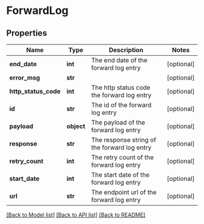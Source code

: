 # ForwardLog

## Properties
Name | Type | Description | Notes
------------ | ------------- | ------------- | -------------
**end_date** | **int** | The end date of the forward log entry | [optional] 
**error_msg** | **str** |  | [optional] 
**http_status_code** | **int** | The http status code the forward log entry | [optional] 
**id** | **str** | The id of the forward log entry | [optional] 
**payload** | **object** | The payload of the forward log entry | [optional] 
**response** | **str** | The response string of the forward log entry | [optional] 
**retry_count** | **int** | The retry count of the forward log entry | [optional] 
**start_date** | **int** | The start date of the forward log entry | [optional] 
**url** | **str** | The endpoint url of the forward log entry | [optional] 

[[Back to Model list]](../README.md#documentation-for-models) [[Back to API list]](../README.md#documentation-for-api-endpoints) [[Back to README]](../README.md)


